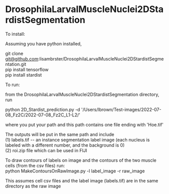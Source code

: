 # DrosophilaLarvalMuscleNuclei2DStardistSegmentation


To install:

Assuming you have python installed,

git clone git@github.com:lisambrster/DrosophilaLarvalMuscleNuclei2DStardistSegmentation.git\
pip install tensorflow\
pip install stardist


To run:

from the DrosophilaLarvalMuscleNuclei2DStardistSegmentation directory, run

python 2D_Stardist_prediction.py -d '/Users/lbrown/Test-images/2022-07-08_Fz2C/2022-07-08_Fz2C_L1-L2/'

where you put your path and this path contains one file ending with 'Hoe.tif'

The outputs will be put in the same path and include\
(1) labels.tif -- an instance segmentation label image (each nucleus is labeled with a different number, and the background is 0)\
(2) roi.zip file which can be used in FIJI


To draw contours of labels on image and the contours of the two muscle cells (from the csv files) run:\
python MakeContoursOnRawImage.py -l label_image -r raw_image

This assumes cell csv files and the label image (labels.tif) are in the same directory as the raw image



